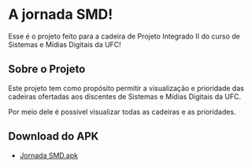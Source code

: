 # A jornada SMD!
Esse é o projeto feito para a cadeira de Projeto Integrado II do curso de Sistemas e Mídias Digitais da UFC!

## Sobre o Projeto

Este projeto tem como propósito permitir a visualização e prioridade das cadeiras ofertadas aos discentes de Sistemas e Mídias Digitais da UFC.

Por meio dele é possível visualizar todas as cadeiras e as prioridades.

## Download do APK

 - [Jornada SMD.apk](https://github.com/Alfred-lms/Jornada-smd/blob/Test/jornada-smd.apk)
